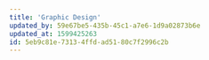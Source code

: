 ```yaml
---
title: 'Graphic Design'
updated_by: 59e67be5-435b-45c1-a7e6-1d9a02873b6e
updated_at: 1599425263
id: 5eb9c81e-7313-4ffd-ad51-80c7f2996c2b
---
```

